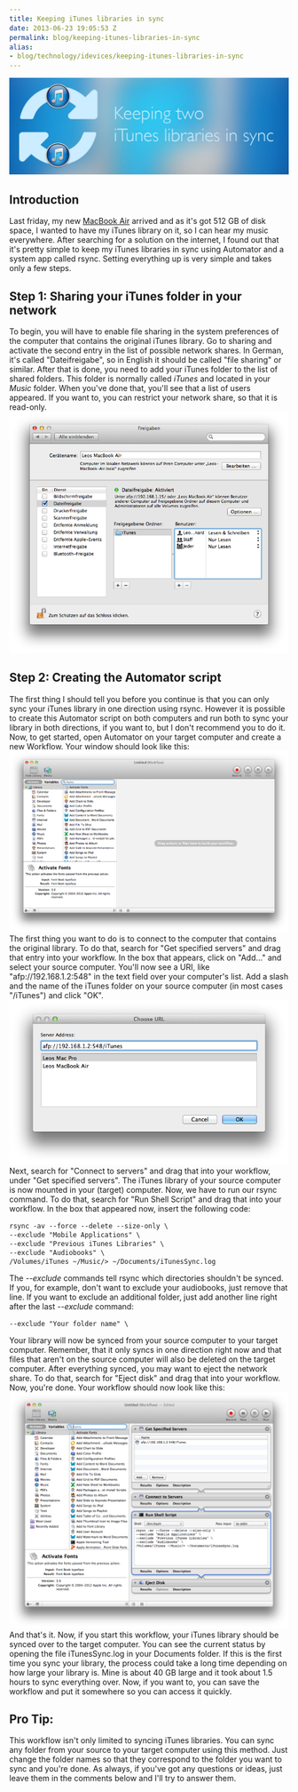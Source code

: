 ```yaml
---
title: Keeping iTunes libraries in sync
date: 2013-06-23 19:05:53 Z
permalink: blog/keeping-itunes-libraries-in-sync
alias:
- blog/technology/idevices/keeping-itunes-libraries-in-sync
---
```


[![itunes-sync-banner](/uploads/2013/06/itunes-sync-banner.jpg)](/uploads/2013/06/itunes-sync-banner.jpg)

## Introduction

Last friday, my new [MacBook Air](http://leolabs.org/blog/haswell-macbook-air/ "Testing the 13″ Haswell MacBook Air") arrived and as it's got 512 GB of disk space, I wanted to have my iTunes library on it, so I can hear my music everywhere. After searching for a solution on the internet, I found out that it's pretty simple to keep my iTunes libraries in sync using Automator and a system app called rsync. Setting everything up is very simple and takes only a few steps.

## Step 1: Sharing your iTunes folder in your network

To begin, you will have to enable file sharing in the system preferences of the computer that contains the original iTunes library. Go to sharing and activate the second entry in the list of possible network shares. In German, it's called "Dateifreigabe", so in English it should be called "file sharing" or similar. After that is done, you need to add your iTunes folder to the list of shared folders. This folder is normally called _iTunes_ and located in your _Music_ folder. When you've done that, you'll see that a list of users appeared. If you want to, you can restrict your network share, so that it is read-only. [![Bildschirmfoto 2013-06-23 um 11.19.09](/uploads/2013/06/Bildschirmfoto-2013-06-23-um-11.19.09.png)](/uploads/2013/06/Bildschirmfoto-2013-06-23-um-11.19.09.png)

## Step 2: Creating the Automator script

The first thing I should tell you before you continue is that you can only sync your iTunes library in one direction using rsync. However it is possible to create this Automator script on both computers and run both to sync your library in both directions, if you want to, but I don't recommend you to do it. Now, to get started, open Automator on your target computer and create a new Workflow. Your window should look like this: [![Bildschirmfoto 2013-06-23 um 11.47.00](/uploads/2013/06/Bildschirmfoto-2013-06-23-um-11.47.00.png)](/uploads/2013/06/Bildschirmfoto-2013-06-23-um-11.47.00.png) The first thing you want to do is to connect to the computer that contains the original library. To do that, search for "Get specified servers" and drag that entry into your workflow. In the box that appears, click on "Add..." and select your source computer. You'll now see a URI, like "afp://192.168.1.2:548" in the text field over your computer's list. Add a slash and the name of the iTunes folder on your source computer (in most cases "/iTunes") and click "OK". [![Bildschirmfoto 2013-06-23 um 11.52.30](/uploads/2013/06/Bildschirmfoto-2013-06-23-um-11.52.30.png)](/uploads/2013/06/Bildschirmfoto-2013-06-23-um-11.52.30.png) Next, search for "Connect to servers" and drag that into your workflow, under "Get specified servers". The iTunes library of your source computer is now mounted in your (target) computer. Now, we have to run our rsync command. To do that, search for "Run Shell Script" and drag that into your workflow. In the box that appeared now, insert the following code:
```
rsync -av --force --delete --size-only \
--exclude "Mobile Applications" \
--exclude "Previous iTunes Libraries" \
--exclude "Audiobooks" \
/Volumes/iTunes ~/Music/> ~/Documents/iTunesSync.log
```
The _--exclude_ commands tell rsync which directories shouldn't be synced. If you, for example, don't want to exclude your audiobooks, just remove that line. If you want to exclude an additional folder, just add another line right after the last _--exclude_ command:
```
--exclude "Your folder name" \
```
Your library will now be synced from your source computer to your target computer. Remember, that it only syncs in one direction right now and that files that aren't on the source computer will also be deleted on the target computer. After everything synced, you may want to eject the network share. To do that, search for "Eject disk" and drag that into your workflow. Now, you're done. Your workflow should now look like this: [![Bildschirmfoto 2013-06-23 um 12.05.42](/uploads/2013/06/Bildschirmfoto-2013-06-23-um-12.05.42.png)](/uploads/2013/06/Bildschirmfoto-2013-06-23-um-12.05.42.png) And that's it. Now, if you start this workflow, your iTunes library should be synced over to the target computer. You can see the current status by opening the file iTunesSync.log in your Documents folder. If this is the first time you sync your library, the process could take a long time depending on how large your library is. Mine is about 40 GB large and it took about 1.5 hours to sync everything over. Now, if you want to, you can save the workflow and put it somewhere so you can access it quickly.

## Pro Tip:

This workflow isn't only limited to syncing iTunes libraries. You can sync any folder from your source to your target computer using this method. Just change the folder names so that they correspond to the folder you want to sync and you're done. As always, if you've got any questions or ideas, just leave them in the comments below and I'll try to answer them.
